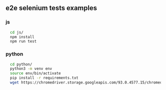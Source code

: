 ## e2e selenium tests examples

### js
```bash
  cd js/
  npm install
  npm run test
```

### python
```bash
  cd python/
  python3 -m venv env
  source env/bin/activate
  pip install -r requirements.txt
  wget https://chromedriver.storage.googleapis.com/93.0.4577.15/chromedriver_mac64.zip 
```